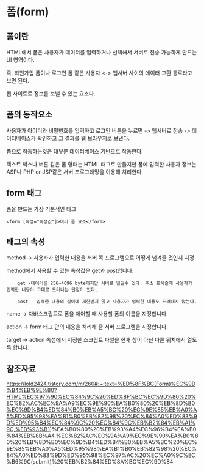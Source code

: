 폼(form)
===

폼이란
---

HTML에서 폼은 사용자가 데이터를 입력하거나 선택해서 서버로 전송 가능하게 만드는 UI 영역이다.

즉, 회원가입 폼이나 로그인 폼 같은 사용자 <-> 웹서버 사이의 데이터 교환 통로라고 보면 된다.

웹 사이트로 정보를 보낼 수 있는 요소다.

폼의 동작요소
---

사용자가 아이디와 비밀번호를 입력하고 로그인 버튼을 누르면 -> 웹서버로 전송 -> 데이터베이스가 확인하고 그 결과를 웹 브라우저로 보낸다.

폼으로 작동하는것은 대부분 데이터베이스 기반으로 작동한다.

텍스트 박스나 버튼 같은 폼 형태는 HTML 태그로 만들지만 폼에 입력한 사용자 정보는 ASP나 PHP or JSP같은 서버 프로그래밍을 이용해 처리한다.

form 태그
---

폼을 만드는 가장 기본적인 태그

    <form [속성="속성값"]>여러 폼 요소</form>

태그의 속성
---

method -> 사용자가 입력한 내용을 서버 쪽 프로그램으로 어떻게 넘겨줄 것인지 지정

method에서 사용할 수 있는 속성값은 get과 post입니다.

        get -데이터를 256~4096 byte까지만 서버로 넘길수 있다. 주소 표시줄에 사용자가 입력한 내용이 그대로 드러나는 단점이 있다.

        post - 입력한 내용의 길이에 제한받지 않고 사용자가 입력한 내용도 드러내지 않는다.

name -> 자바스크립트로 폼을 제어할 때 사용할 폼의 이름을 지정합니다.

action -> form 태그 안의 내용을 처리해 줄 서버 프로그램을 지정합니다.

target -> action 속성에서 지정한 스크립트 파일을 현재 창이 아닌 다른 위치에서 열도록 합니다.








참조자료
---

https://lold2424.tistory.com/m/260#:~:text=%ED%8F%BC(Form)%EC%9D%B4%EB%9E%80?HTML%EC%97%90%EC%84%9C%20%ED%8F%BC%EC%9D%80%20%EC%82%AC%EC%9A%A9%EC%9E%90%EA%B0%80%20%EB%8D%B0%EC%9D%B4%ED%84%B0%EB%A5%BC%20%EC%9E%85%EB%A0%A5%ED%95%98%EA%B1%B0%EB%82%98%20%EC%84%A0%ED%83%9D%ED%95%B4%EC%84%9C%20%EC%84%9C%EB%B2%84%EB%A1%9C,%EB%93%B1)%EA%B0%80%20%EB%93%A4%EC%96%B4%EA%B0%84%EB%8B%A4.%EC%82%AC%EC%9A%A9%EC%9E%90%EA%B0%80%20%EB%8D%B0%EC%9D%B4%ED%84%B0%EB%A5%BC%20%EC%9E%85%EB%A0%A5%ED%95%98%EA%B1%B0%EB%82%98%20%EC%84%A0%ED%83%9D%ED%95%98%EC%97%AC%20%EC%A0%9C%EC%B6%9C(submit)%20%EB%B2%84%ED%8A%BC%EC%9D%84
